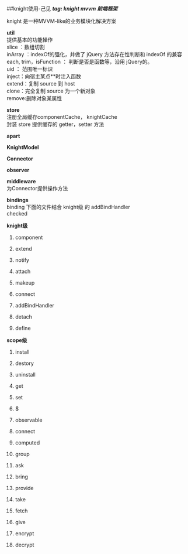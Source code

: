 ##knight使用-己见
***tag: knight mvvm 前端框架***    

knight 是一种MVVM-like的业务模块化解决方案 

**util**    
提供基本的功能操作     
slice ：数组切割     
inArray ：indexOf的强化，并做了 jQuery 方法存在性判断和 indexOf 的兼容
each, trim，isFunction ： 判断是否是函数等，沿用 jQuery的。         
uid ： 范围唯一标识      
inject：向宿主某点**时注入函数     
extend：复制 source 到 host      
clone：完全复制 source 为一个新对象     
remove:删除对象某属性    

**store**         
注册全局缓存componentCache， knightCache        
封装 store 提供缓存的 getter，setter 方法          

**apart**       


**KnightModel**      

**Connector**     

**observer**
       
**middleware**   
为Connector提供操作方法

**bindings**       
binding 下面的文件结合 knight级 的 addBindHandler       
checked 

**knight级**    

1. component    

2. extend      

3. notify     

4. attach   
 
5. makeup       

6. connect    

7. addBindHandler       

8. detach

9. define     

**scope级**      

1. install     

2. destory     

3. uninstall     

4. get

5. set    

6. $ 

7. observable    

8. connect    

9. computed   

10. group   

11. ask   

12. bring    

13. provide    

14. take 

15. fetch    

16. give    

17. encrypt     

18. decrypt          
 
 

